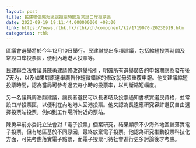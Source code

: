 ```yaml
---
layout: post
title: 民建聯倡縮短區選投票時間及常設口岸投票區
date: 2023-09-19 19:11:44.000000000 +08:00
link: https://news.rthk.hk/rthk/ch/component/k2/1719070-20230919.htm
categories: rthk
---
```


區議會選舉將於今年12月10日舉行。民建聯提出多項建議，包括縮短投票時間及常設口岸投票區，便利內地港人投票等。

民建聯立法會議員陳勇建議修改選舉指引，明確所有選舉廣告的申報期應為發布後7天內，以及如果對原選舉廣告作輕微錯誤的修改就毋須重覆申報。他又建議縮短投票時間，認為當局可參考過去每小時的投票率，以判斷縮短幅度。

另一名議員周浩鼎建議，讓長者選民可以長者咭及投票通知書核實選民資格，並常設口岸投票區，以便利在內地港人回港投票。他又認為長遠應研究容許選民自由選擇投票站投票，例如到工作場所附近的票站。

陳勇早前亦委託立法會對「電子投票」個案研究，結果顯示不少海外地區曾落實電子投票，但有地區基於不同原因，最終放棄電子投票。他認為研究推動投票科技化方面，可先考慮落實電子點票，而電子投票可待社會進行更多討論後才考慮。

